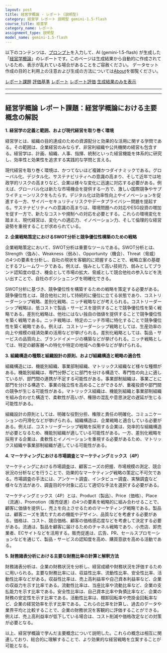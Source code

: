 ```yaml
---
layout: post
title: 経営学概論 - レポート (説明型)
category: 経営学 レポート 説明型 gemini-1.5-flash
course_title: 経営学
category_name: レポート
assignment_type: 説明型
model_name: gemini-1.5-flash
---
```


以下のコンテンツは、[プロンプト](https://github.com/takedatoshiyuki/synthetic_assignments/tree/main/generated/経営学/gemini-1.5-flash/prompt_レポート-説明型.md)を入力して、AI (gemini-1.5-flash) が生成した「[経営学概論](/contents/経営学/)」のレポートです。このページは生成結果から自動的に作成されているため、表示が乱れている場合があることをご容赦ください。
データセット作成の目的と利用上の注意および生成の方法については[About](/About)を御覧ください。

[レポート課題](../レポート課題-説明型)
[評価基準](../評価基準-説明型)
[レポート](../レポート-説明型)
[レポート評価](../レポート評価-説明型)
[生成結果のみを表示](https://github.com/takedatoshiyuki/synthetic_assignments/tree/main/generated/経営学/gemini-1.5-flash/レポート-説明型.md)
  

***
***
  
## 経営学概論 レポート課題：経営学概論における主要概念の解説

**1. 経営学の定義と範囲、および現代経営を取り巻く環境**

経営学とは、組織の目的達成のための資源配分と効果的な活用に関する学問である。その範囲は、企業経営のみならず、非営利組織や公共機関の経営も包含する。経営学は、計画、組織、人事、指揮、統制といった経営機能を体系的に研究し、効率性と効果性を追求する実践的な学問と言える。

現代経営を取り巻く環境は、かつてないほど複雑かつダイナミックである。グローバル化、デジタル化、サステナビリティへの意識の高まり、そして近年では地政学的リスクの高まりなど、企業は様々な変化に迅速に対応する必要がある。例えば、グローバル化は新たな市場機会を提供する一方で、激しい国際競争やサプライチェーンリスクをもたらす。デジタル化は効率性向上やイノベーションを促進する一方、サイバーセキュリティリスクやデータプライバシー問題を提起する。サステナビリティへの意識の高まりは、環境問題への対応やESG投資の増加を促す一方で、新たなコストや規制への対応を必要とする。これらの環境変化を踏まえ、現代経営は、変化への適応力、イノベーション力、そして倫理的な経営姿勢を重視することが求められている。


**2. 企業戦略策定におけるSWOT分析と競争優位性構築のための戦略**

企業戦略策定において、SWOT分析は重要なツールである。SWOT分析とは、Strength（強み）、Weakness（弱み）、Opportunity（機会）、Threat（脅威）の4つの要素を分析し、自社の現状を客観的に把握することで、戦略立案の基礎とするフレームワークである。例えば、強みとして高い技術力、弱みとしてブランド認知度の低さ、機会として市場の拡大、脅威として競合他社の参入などを洗い出すことで、自社のポジショニングを明確化できる。

SWOT分析に基づき、競争優位性を構築するための戦略を策定する必要がある。競争優位性とは、競合他社に対して持続的に優位に立てる状態であり、コストリーダーシップ戦略、差別化戦略、ニッチ戦略などが考えられる。コストリーダーシップ戦略は、低コストで製品・サービスを提供することで競争優位性を築く戦略である。差別化戦略は、他社にはない独自の価値を提供することで競争優位性を築く戦略である。ニッチ戦略は、特定のニッチ市場に特化することで競争優位性を築く戦略である。例えば、コストリーダーシップ戦略としては、生産効率の向上や規模の経済効果の活用などが挙げられる。差別化戦略としては、製品・サービスの品質向上、ブランドイメージの構築などが挙げられる。ニッチ戦略としては、特定の顧客層への特化や特定の地域への集中などが挙げられる。


**3. 組織構造の種類と組織設計の原則、および組織構造と戦略の適合性**

組織構造には、機能別組織、事業部制組織、マトリックス組織など様々な種類がある。機能別組織は、専門分野ごとに部門を分ける構造で、専門性の向上に適しているが、部門間の連携が不足する可能性がある。事業部制組織は、事業ごとに部門を分ける構造で、事業の独立性を高めることができるが、重複投資や部門間の競争が生じる可能性がある。マトリックス組織は、機能別組織と事業部制組織を組み合わせた構造で、柔軟性が高いが、権限の混乱や意思決定の遅延が生じる可能性がある。

組織設計の原則としては、明確な役割分担、権限と責任の明確化、コミュニケーションの円滑化などが挙げられる。組織構造は、企業戦略と適合している必要がある。例えば、コストリーダーシップ戦略を採用する企業は、効率的な組織構造が必要となるため、機能別組織が適している可能性がある。一方、差別化戦略を採用する企業は、柔軟性とイノベーションを重視する必要があるため、マトリックス組織や事業部制組織が適している可能性がある。


**4. マーケティングにおける市場調査とマーケティングミックス（4P）**

マーケティングにおける市場調査は、顧客ニーズの把握、市場規模の測定、競合状況の分析などを行うことで、効果的なマーケティング戦略の策定に不可欠である。市場調査の手法には、アンケート調査、インタビュー調査、実験調査など様々な方法があり、調査目的や対象に応じて適切な手法を選択する必要がある。

マーケティングミックス（4P）とは、Product（製品）、Price（価格）、Place（流通）、Promotion（販売促進）の4つの要素を戦略的に組み合わせることで、顧客に価値を提供し、売上を向上させるためのマーケティング戦略である。製品は、顧客ニーズを満たすための機能やデザイン、品質などを考慮する必要がある。価格は、コスト、競合価格、顧客の価格感応度などを考慮して決定する必要がある。流通は、製品を顧客に届けるためのチャネル戦略であり、小売店、卸売業者、ECサイトなどを活用する。販売促進は、広告、PR、セールスプロモーションなどを通じて、製品・サービスの認知度を高め、購買意欲を高める活動である。


**5. 財務諸表分析における主要な財務比率の計算と解釈方法**

財務諸表分析は、企業の財務状況を分析し、経営成績や財務状況を評価するために用いられる。主要な財務比率には、収益性比率、流動性比率、安全性比率、活動性比率などがある。収益性比率は、売上高利益率や自己資本利益率など、企業の収益力を示す比率である。流動性比率は、当座比率や流動比率など、企業の支払能力を示す比率である。安全性比率は、自己資本比率や負債比率など、企業の財務の安定性を示す比率である。活動性比率は、棚卸回転率や売掛金回転率など、企業の経営効率を示す比率である。これらの比率を計算し、過去のデータや業界平均と比較することで、企業の財務状況を客観的に評価することができる。例えば、売上高利益率が低下している場合は、コスト削減や価格改定などの対策が必要となる。


以上、経営学概論で学んだ主要概念について説明した。これらの概念は相互に関連しており、総合的に理解することで、より効果的な経営戦略を立案することが可能となる。
